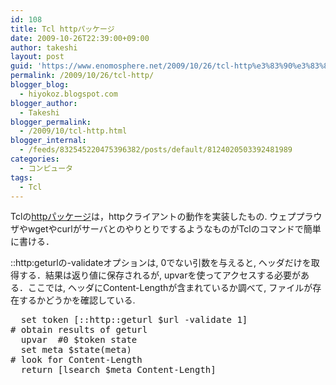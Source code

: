 ```yaml
---
id: 108
title: Tcl httpパッケージ
date: 2009-10-26T22:39:00+09:00
author: takeshi
layout: post
guid: 'https://www.enomosphere.net/2009/10/26/tcl-http%e3%83%90%e3%83%83%e3%82%b1%e3%83%bc%e3%82%b8/'
permalink: /2009/10/26/tcl-http/
blogger_blog:
  - hiyokoz.blogspot.com
blogger_author:
  - Takeshi
blogger_permalink:
  - /2009/10/tcl-http.html
blogger_internal:
  - /feeds/832545220475396382/posts/default/8124020503392481989
categories:
  - コンピュータ
tags:
  - Tcl
---
```

Tclの<a href="http://www.tcl.tk/man/tcl8.5/TclCmd/http.htm">httpパッケージ</a>は，httpクライアントの動作を実装したもの. ウェププラウザやwgetやcurlがサーバとのやりとりでするようなものがTclのコマンドで簡単に書ける．

::http:geturlの-validateオプションは, 0でない引数を与えると, ヘッダだけを取得する．結果は返り値に保存されるが, upvarを使ってアクセスする必要がある．ここでは, ヘッダにContent-Lengthが含まれているか調べて, ファイルが存在するかどうかを確認している.
<pre>
  set token [::http::geturl $url -validate 1]
# obtain results of geturl
  upvar  #0 $token state
  set meta $state(meta)
# look for Content-Length
  return [lsearch $meta Content-Length]</pre>